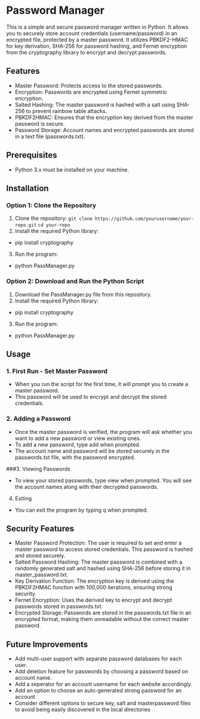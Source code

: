 # Password Manager
This is a simple and secure password manager written in Python. It allows you to securely store account credentials (username/password) in an encrypted file, protected by a master password. It utilizes PBKDF2-HMAC for key derivation, SHA-256 for password hashing, and Fernet encryption from the cryptography library to encrypt and decrypt passwords.

## Features
* Master Password: Protects access to the stored passwords.
* Encryption: Passwords are encrypted using Fernet symmetric encryption.
* Salted Hashing: The master password is hashed with a salt using SHA-256 to prevent rainbow table attacks.
* PBKDF2HMAC: Ensures that the encryption key derived from the master password is secure.
* Password Storage: Account names and encrypted passwords are stored in a text file (passwords.txt).

## Prerequisites
* Python 3.x must be installed on your machine. 

## Installation
### Option 1: Clone the Repository
1. Clone the repository:
` git clone https://github.com/yourusername/your-repo.git ` 
` cd your-repo `
2. Install the required Python library:
- pip install cryptography
3. Run the program:
- python PassManager.py

### Option 2: Download and Run the Python Script
1. Download the PassManager.py file from this repository.
2. Install the required Python library:
- pip install cryptography
3. Run the program:
- python PassManager.py

## Usage
### 1. First Run - Set Master Password
* When you run the script for the first time, it will prompt you to create a master password.
* This password will be used to encrypt and decrypt the stored credentials.

### 2. Adding a Password
* Once the master password is verified, the program will ask whether you want to add a new password or view existing ones.
* To add a new password, type add when prompted.
* The account name and password will be stored securely in the passwords.txt file, with the password encrypted.

###3. Viewing Passwords
* To view your stored passwords, type view when prompted. You will see the account names along with their decrypted passwords.

4. Exiting
* You can exit the program by typing q when prompted.

## Security Features
* Master Password Protection: The user is required to set and enter a master password to access stored credentials. This password is hashed and stored securely.
* Salted Password Hashing: The master password is combined with a randomly generated salt and hashed using SHA-256 before storing it in master_password.txt.
* Key Derivation Function: The encryption key is derived using the PBKDF2HMAC function with 100,000 iterations, ensuring strong security.
* Fernet Encryption: Uses the derived key to encrypt and decrypt passwords stored in passwords.txt.
* Encrypted Storage: Passwords are stored in the passwords.txt file in an encrypted format, making them unreadable without the correct master password.

## Future Improvements 
* Add multi-user support with separate password databases for each user.
* Add deletion feature for passwords by choosing a password based on account name.
* Add a seperator for an account username for each website accordingly.
* Add an option to choose an auto-generated strong password for an account
* Consider different options to secure key, salt and masterpassword files to avoid being easily discovered in the local directories
